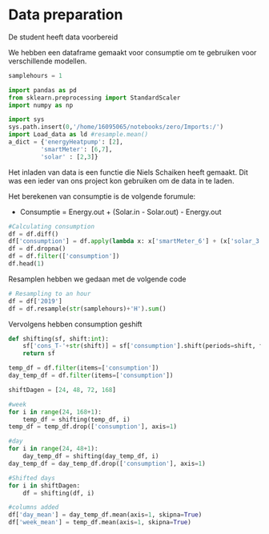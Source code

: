 # Data preparation

De student heeft data voorbereid  

We hebben een dataframe gemaakt voor consumptie om te gebruiken voor verschillende modellen.

```python
samplehours = 1

import pandas as pd
from sklearn.preprocessing import StandardScaler
import numpy as np

import sys
sys.path.insert(0,'/home/16095065/notebooks/zero/Imports:/')
import Load_data as ld #resample.mean()
a_dict = {'energyHeatpump': [2],
         'smartMeter': [6,7],
         'solar' : [2,3]}
```
Het inladen van data is een functie die Niels Schaiken heeft gemaakt. Dit was een ieder van ons project kon gebruiken om de data in te laden.


Het berekenen van consumptie is de volgende forumule:
- Consumptie = Energy.out + (Solar.in - Solar.out) - Energy.out

```python
#Calculating consumption
df = df.diff()
df['consumption'] = df.apply(lambda x: x['smartMeter_6'] + (x['solar_3']-x['solar_2'])-x['smartMeter_7'], axis=1)
df = df.dropna()
df = df.filter(['consumption'])
df.head(1)
```

Resamplen hebben we gedaan met de volgende code
```python
# Resampling to an hour
df = df['2019']
df = df.resample(str(samplehours)+'H').sum()
```

Vervolgens hebben consumption geshift
```python
def shifting(sf, shift:int):
    sf['cons_T-'+str(shift)] = sf['consumption'].shift(periods=shift, freq='H')
    return sf

temp_df = df.filter(items=['consumption'])
day_temp_df = df.filter(items=['consumption'])

shiftDagen = [24, 48, 72, 168]

#week
for i in range(24, 168+1):
    temp_df = shifting(temp_df, i)
temp_df = temp_df.drop(['consumption'], axis=1)

#day
for i in range(24, 48+1):
    day_temp_df = shifting(day_temp_df, i)
day_temp_df = day_temp_df.drop(['consumption'], axis=1)

#Shifted days
for i in shiftDagen:
    df = shifting(df, i)

#columns added
df['day_mean'] = day_temp_df.mean(axis=1, skipna=True)
df['week_mean'] = temp_df.mean(axis=1, skipna=True)
```
 

